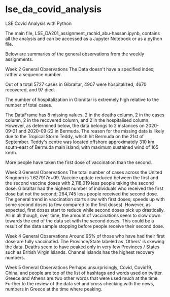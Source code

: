 # lse_da_covid_analysis
LSE Covid Analysis with Python

The main file, LSE_DA201_assignment_rachid_abu-hassan.ipynb, contains all the analysis and can be accessed as a Jupyter Notebook or as a python file. 

Below are summaries of the general observations from the weekly assignments. 

Week 2
General Observations
The Data doesn't have a specified index; rather a sequence number.

Out of a total 5727 cases in Gibraltar, 4907 were hospitalized, 4670 recovered, and 97 died.

The number of hospitalization in Gibraltar is extremely high relative to the number of total cases.

The DataFrame has 8 missing values: 2 in the deaths column, 2 in the cases column, 2 in the recovered column, and 2 in the hospitalised column. However, as determined below, the data belongs to 2 instances on 2020-09-21 and 2020-09-22 in Bermuda. The reason for the missing data is likely due to the Tropical Storm Teddy, which hit Bermuda on the 21st of September. Teddy's centre was located offshore approximately 310 km south-east of Bermuda main island, with maximum sustained wind of 165 km/h.

More people have taken the first dose of vaccination than the second.

Week 3 
General Observations
The total number of cases across the United Kingdom is 1.627917e+09.
Vaccine update reduced between the first and the second vaccine doses with 2,118,019 less people taking the second dose.
Gibraltar had the highest number of individuals who received the first dose but not the second; 264,745 less people received the second dose.
The general trend in vaccination starts slow with first doses; speeds up with some second doses (a few compared to the first doses). However, as expected, first doses start to reduce while second doses pick up drastically.
All in all though, over time, the amount of vaccinations seem to slow down towards the end of the data set with the second doses. This could be a result of the data sample stopping before people receive their second dose.


Week 4
General Observations
Around 95% of those who have had their first dose are fully vaccinated.
The Province/State labeled as 'Others' is skewing the data.
Deaths seem to have peaked only in very few Provinces / States such as British Virgin Islands. 
Channel Islands has the highest recovery numbers. 


Week 5
General Observations
Perhaps unsurprisingly, Covid, Covid19, China, and people are top of the list of hashtags and words used on twitter. 
Greece and Athens are two other words that were used much at the time. Further to the review of the data set and cross checking with the news, numbers in Greece at the time where peaking. 


